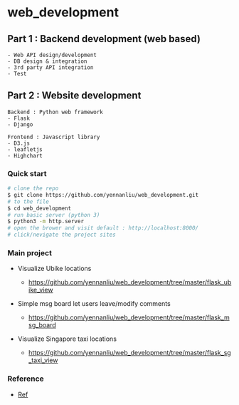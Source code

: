 # web_development

## Part 1 : Backend development (web based)

```
- Web API design/development 
- DB design & integration 
- 3rd party API integration
- Test
``` 

## Part 2 : Website development 

```
Backend : Python web framework 
- Flask
- Django

Frontend : Javascript library
- D3.js
- leafletjs
- Highchart
```

### Quick start
```bash
# clone the repo
$ git clone https://github.com/yennanliu/web_development.git
# to the file
$ cd web_development
# run basic server (python 3)
$ python3 -m http.server
# open the brower and visit default : http://localhost:8000/
# click/nevigate the project sites
```

### Main project 

- Visualize Ubike locations 
	- https://github.com/yennanliu/web_development/tree/master/flask_ubike_view

- Simple msg board let users leave/modify comments 
	- https://github.com/yennanliu/web_development/tree/master/flask_msg_board

- Visualize Singapore taxi locations 
	- https://github.com/yennanliu/web_development/tree/master/flask_sg_taxi_view

### Reference 
* [Ref](https://github.com/yennanliu/web_development/blob/master/ref.md)

